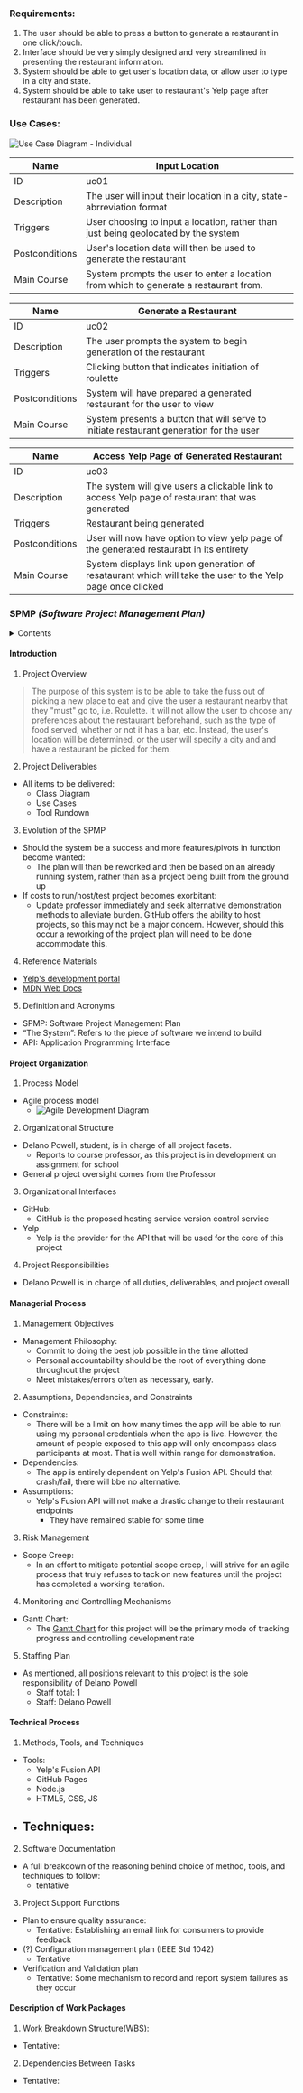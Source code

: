 ### Requirements: 
1. The user should be able to press a button to generate a restaurant in one click/touch.
2. Interface should be very simply designed and very streamlined in presenting the restaurant information.
3. System should be able to get user's location data, or allow user to type in a city and state. 
4. System should be able to take user to restaurant's Yelp page after restaurant has been generated.

### Use Cases:
![Use Case Diagram - Individual](https://user-images.githubusercontent.com/69657272/112183043-3dbc2480-8bd4-11eb-8d54-3aa09ac380b7.png)


| Name           |  Input Location |
|----------------|------------------------------------------------------------------------------------------------------------------------------------------------------------------------|
| ID             | uc01  |
| Description    | The user will input their location in a city, state-abrreviation format |
| Triggers       | User choosing to input a location, rather than just being geolocated by the system|
| Postconditions | User's location data will then be used to generate the restaurant|
| Main Course    | System prompts the user to enter a location from which to generate a restaurant from.            |

| Name           | Generate a Restaurant                                                                                                                |
|----------------|-------------------------------------------------------------------------------------------------------------------------------------------|
| ID             | uc02                                                                                                                                      |
| Description    | The user prompts the system to begin generation of the restaurant                                                                         |
| Triggers       | Clicking button that indicates initiation of roulette       |
| Postconditions | System will have prepared a generated restaurant for the user to view                                                                     |
| Main Course    | System presents a button that will serve to initiate restaurant generation for the user |

| Name           | Access Yelp Page of Generated Restaurant                                                                                           |
|----------------|----------------------------------------------------------------------------------------------------------------|
| ID             | uc03                                                                                                           |
| Description    | The system will give users a clickable link to access Yelp page of restaurant that was generated                       |
| Triggers       | Restaurant being generated                                                                                                |
| Postconditions | User will now have option to view yelp page of the generated restaurabt in its entirety                         |
| Main Course    | System displays link upon generation of resataurant which will take the user to the Yelp page once clicked |



### SPMP *(Software Project Management Plan)*
<details>
  <summary>Contents</summary>
    
  1. [Introduction](https://github.com/LanoCodes/Individual-Project-COSC412/blob/main/README.md#introduction)
  2. [Project Organization](https://github.com/LanoCodes/Individual-Project-COSC412/blob/main/README.md#project-organization)
  3. [Managerial Process](https://github.com/LanoCodes/Individual-Project-COSC412/blob/main/README.md#managerial-process)
  4. [Technical Process](https://github.com/LanoCodes/Individual-Project-COSC412/blob/main/README.md#technical-process)
  5. [Description of Work Packages](https://github.com/LanoCodes/Individual-Project-COSC412/blob/main/README.md#description-of-work-packages)
  
</details>

#### Introduction
1. Project Overview
>The purpose of this system is to be able to take the fuss out of picking a new place to eat and give the user a restaurant nearby that they "must" go to, i.e. Roulette. It will not allow the user to choose any preferences about the restaurant beforehand, such as the type of food served, whether or not it has a bar, etc. Instead, the user's location will be determined, or the user will specify a city and and have a restaurant be picked for them.
2. Project Deliverables
- All items to be delivered:
    -  Class Diagram
    -  Use Cases
    -  Tool Rundown
3. Evolution of the SPMP
- Should the system be a success and more features/pivots in function become wanted:
    -  The plan will than be reworked and then be based on an already running system, rather than as a project being built from the ground up
- If costs to run/host/test project becomes exorbitant:
    -  Update professor immediately and seek alternative demonstration methods to alleviate burden. GitHub offers the ability to host projects, so this may not be a major concern. However, should this occur a reworking of the project plan will need to be done accommodate this.
  

4. Reference Materials 
- [Yelp's development portal](https://www.yelp.com/developers)
- [MDN Web Docs](https://developer.mozilla.org/en-US/)

5. Definition and Acronyms
- SPMP: Software Project Management Plan
- “The System”: Refers to the piece of software we intend to build
- API: Application Programming Interface

#### Project Organization
1. Process Model
  - Agile process model
    - ![Agile Development Diagram](https://user-images.githubusercontent.com/69657272/112192422-4fee9080-8bdd-11eb-8f2e-a64335fce865.png)

2. Organizational Structure
- Delano Powell, student, is in charge of all project facets. 
  - Reports to course professor, as this project is in development on assignment for school
- General project oversight comes from the Professor

3. Organizational Interfaces
- GitHub:
  - GitHub is the proposed hosting service version control service
- Yelp
  -  Yelp is the provider for the API that will be used for the core of this project

4. Project Responsibilities
- Delano Powell is in charge of all duties, deliverables, and project overall

#### Managerial Process
1. Management Objectives
- Management Philosophy:
    - Commit to doing the best job possible in the time allotted
    - Personal accountability should be the root of everything done throughout the project
    - Meet mistakes/errors often as necessary, early.

2.  Assumptions, Dependencies, and Constraints
  - Constraints:
    - There will be a limit on how many times the app will be able to run using my personal credentials when the app is live. However, the amount of people exposed to this app will only encompass class participants at most. That is well within range for demonstration.
  - Dependencies: 
    - The app is entirely dependent on Yelp's Fusion API. Should that crash/fail, there will bbe no alternative.
  - Assumptions:
    - Yelp's Fusion API will not make a drastic change to their restaurant endpoints
      -  They have remained stable for some time

3. Risk Management
- Scope Creep:
  -  In an effort to mitigate potential scope creep, I will strive for an agile process that truly refuses to tack on new features until the project has completed a working iteration.

4. Monitoring and Controlling Mechanisms
- Gantt Chart:
  -  The [Gantt Chart]() for this project will be the primary mode of tracking progress and controlling development rate

5. Staffing Plan
- As mentioned, all positions relevant to this project is the sole responsibility of Delano Powell
  -  Staff total: 1
    -  Staff: Delano Powell

#### Technical Process
1. Methods, Tools, and Techniques
- Tools: 
    - Yelp's Fusion API
    - GitHub Pages
    - Node.js
    - HTML5, CSS, JS
- Techniques:
  -  

2. Software Documentation
- A full breakdown of the reasoning behind choice of method, tools, and techniques to follow:
    - tentative
3. Project Support Functions
- Plan to ensure quality assurance:
    - Tentative: Establishing an email link for consumers to provide feedback
- (?) Configuration management plan (IEEE Std 1042)
    - Tentative
- Verification and Validation plan
    - Tentative: Some mechanism to record and report system failures as they occur

#### Description of Work Packages
1. Work Breakdown Structure(WBS):
- Tentative:
2. Dependencies Between Tasks
- Tentative:


